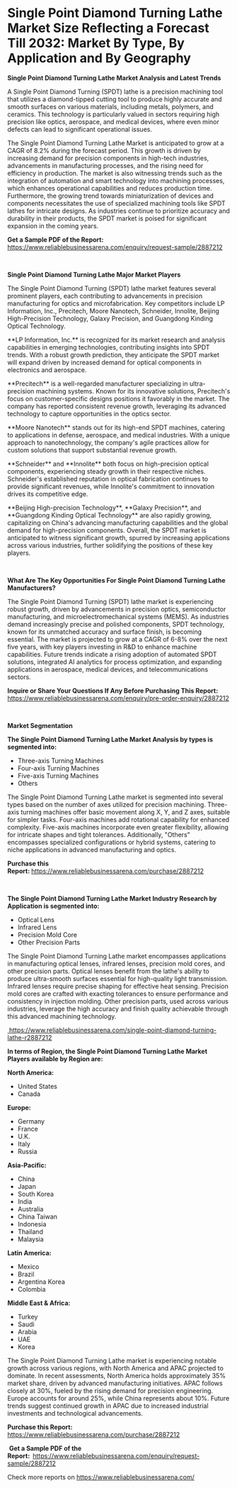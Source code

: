 <p><h1>Single Point Diamond Turning Lathe Market Size Reflecting a Forecast Till 2032: Market By Type, By Application and By Geography</h1></p><p><strong>Single Point Diamond Turning Lathe Market Analysis and Latest Trends</strong></p>
<p><p>A Single Point Diamond Turning (SPDT) lathe is a precision machining tool that utilizes a diamond-tipped cutting tool to produce highly accurate and smooth surfaces on various materials, including metals, polymers, and ceramics. This technology is particularly valued in sectors requiring high precision like optics, aerospace, and medical devices, where even minor defects can lead to significant operational issues.</p><p>The Single Point Diamond Turning Lathe Market is anticipated to grow at a CAGR of 8.2% during the forecast period. This growth is driven by increasing demand for precision components in high-tech industries, advancements in manufacturing processes, and the rising need for efficiency in production. The market is also witnessing trends such as the integration of automation and smart technology into machining processes, which enhances operational capabilities and reduces production time. Furthermore, the growing trend towards miniaturization of devices and components necessitates the use of specialized machining tools like SPDT lathes for intricate designs. As industries continue to prioritize accuracy and durability in their products, the SPDT market is poised for significant expansion in the coming years.</p></p>
<p><strong>Get a Sample PDF of the Report:&nbsp;</strong> <a href="https://www.reliablebusinessarena.com/enquiry/request-sample/2887212?utm_campaign=3534&utm_medium=2&utm_source=Github&utm_content=ia&utm_term=14032025&utm_id=single-point-diamond-turning-lathe">https://www.reliablebusinessarena.com/enquiry/request-sample/2887212</a></p>
<p>&nbsp;</p>
<p><strong>Single Point Diamond Turning Lathe Major Market Players</strong></p>
<p><p>The Single Point Diamond Turning (SPDT) lathe market features several prominent players, each contributing to advancements in precision manufacturing for optics and microfabrication. Key competitors include LP Information, Inc., Precitech, Moore Nanotech, Schneider, Innolite, Beijing High-Precision Technology, Galaxy Precision, and Guangdong Kinding Optical Technology.</p><p>**LP Information, Inc.** is recognized for its market research and analysis capabilities in emerging technologies, contributing insights into SPDT trends. With a robust growth prediction, they anticipate the SPDT market will expand driven by increased demand for optical components in electronics and aerospace.</p><p>**Precitech** is a well-regarded manufacturer specializing in ultra-precision machining systems. Known for its innovative solutions, Precitech's focus on customer-specific designs positions it favorably in the market. The company has reported consistent revenue growth, leveraging its advanced technology to capture opportunities in the optics sector.</p><p>**Moore Nanotech** stands out for its high-end SPDT machines, catering to applications in defense, aerospace, and medical industries. With a unique approach to nanotechnology, the company's agile practices allow for custom solutions that support substantial revenue growth.</p><p>**Schneider** and **Innolite** both focus on high-precision optical components, experiencing steady growth in their respective niches. Schneider's established reputation in optical fabrication continues to provide significant revenues, while Innolite's commitment to innovation drives its competitive edge.</p><p>**Beijing High-precision Technology**, **Galaxy Precision**, and **Guangdong Kinding Optical Technology** are also rapidly growing, capitalizing on China's advancing manufacturing capabilities and the global demand for high-precision components. Overall, the SPDT market is anticipated to witness significant growth, spurred by increasing applications across various industries, further solidifying the positions of these key players.</p></p>
<p>&nbsp;</p>
<p><strong>What Are The Key Opportunities For Single Point Diamond Turning Lathe Manufacturers?</strong></p>
<p><p>The Single Point Diamond Turning (SPDT) lathe market is experiencing robust growth, driven by advancements in precision optics, semiconductor manufacturing, and microelectromechanical systems (MEMS). As industries demand increasingly precise and polished components, SPDT technology, known for its unmatched accuracy and surface finish, is becoming essential. The market is projected to grow at a CAGR of 6-8% over the next five years, with key players investing in R&D to enhance machine capabilities. Future trends indicate a rising adoption of automated SPDT solutions, integrated AI analytics for process optimization, and expanding applications in aerospace, medical devices, and telecommunications sectors.</p></p>
<p><strong>Inquire or Share Your Questions If Any Before Purchasing This Report:</strong> <a href="https://www.reliablebusinessarena.com/enquiry/pre-order-enquiry/2887212?utm_campaign=3534&utm_medium=2&utm_source=Github&utm_content=ia&utm_term=14032025&utm_id=single-point-diamond-turning-lathe">https://www.reliablebusinessarena.com/enquiry/pre-order-enquiry/2887212</a></p>
<p>&nbsp;</p>
<p><strong>Market Segmentation</strong></p>
<p><strong>The Single Point Diamond Turning Lathe Market Analysis by types is segmented into:</strong></p>
<p><ul><li>Three-axis Turning Machines</li><li>Four-axis Turning Machines</li><li>Five-axis Turning Machines</li><li>Others</li></ul></p>
<p><p>The Single Point Diamond Turning Lathe market is segmented into several types based on the number of axes utilized for precision machining. Three-axis turning machines offer basic movement along X, Y, and Z axes, suitable for simpler tasks. Four-axis machines add rotational capability for enhanced complexity. Five-axis machines incorporate even greater flexibility, allowing for intricate shapes and tight tolerances. Additionally, "Others" encompasses specialized configurations or hybrid systems, catering to niche applications in advanced manufacturing and optics.</p></p>
<p><strong>Purchase this Report:&nbsp;</strong><a href="https://www.reliablebusinessarena.com/purchase/2887212?utm_campaign=3534&utm_medium=2&utm_source=Github&utm_content=ia&utm_term=14032025&utm_id=single-point-diamond-turning-lathe">https://www.reliablebusinessarena.com/purchase/2887212</a></p>
<p>&nbsp;</p>
<p><strong>The Single Point Diamond Turning Lathe Market Industry Research by Application is segmented into:</strong></p>
<p><ul><li>Optical Lens</li><li>Infrared Lens</li><li>Precision Mold Core</li><li>Other Precision Parts</li></ul></p>
<p><p>The Single Point Diamond Turning Lathe market encompasses applications in manufacturing optical lenses, infrared lenses, precision mold cores, and other precision parts. Optical lenses benefit from the lathe's ability to produce ultra-smooth surfaces essential for high-quality light transmission. Infrared lenses require precise shaping for effective heat sensing. Precision mold cores are crafted with exacting tolerances to ensure performance and consistency in injection molding. Other precision parts, used across various industries, leverage the high accuracy and finish quality achievable through this advanced machining technology.</p></p>
<p><a href="https://www.reliablebusinessarena.com/single-point-diamond-turning-lathe-r2887212?utm_campaign=3534&utm_medium=2&utm_source=Github&utm_content=ia&utm_term=14032025&utm_id=single-point-diamond-turning-lathe">&nbsp;https://www.reliablebusinessarena.com/single-point-diamond-turning-lathe-r2887212</a></p>
<p><strong>In terms of Region, the Single Point Diamond Turning Lathe Market Players available by Region are:</strong></p>
<p>
    <p> <strong> North America: </strong>
        <ul>
            <li>United States</li>
            <li>Canada</li>
        </ul>
        </p> 
    <p> <strong> Europe: </strong>
        <ul>
            <li>Germany</li>
            <li>France</li>
            <li>U.K.</li>
            <li>Italy</li>
            <li>Russia</li>
        </ul>
        </p> 
    <p> <strong> Asia-Pacific: </strong>
        <ul>
            <li>China</li>
            <li>Japan</li>
            <li>South Korea</li>
            <li>India</li>
            <li>Australia</li>
            <li>China Taiwan</li>
            <li>Indonesia</li>
            <li>Thailand</li>
            <li>Malaysia</li>
        </ul>
        </p> 
    <p> <strong> Latin America: </strong>
        <ul>
            <li>Mexico</li>
            <li>Brazil</li>
            <li>Argentina Korea</li>
            <li>Colombia</li>
        </ul>
        </p> 
    <p> <strong> Middle East & Africa: </strong>
        <ul>
            <li>Turkey</li>
            <li>Saudi</li>
            <li>Arabia</li>
            <li>UAE</li>
            <li>Korea</li>
        </ul>
    </p>
    </p>
<p><p>The Single Point Diamond Turning Lathe market is experiencing notable growth across various regions, with North America and APAC projected to dominate. In recent assessments, North America holds approximately 35% market share, driven by advanced manufacturing initiatives. APAC follows closely at 30%, fueled by the rising demand for precision engineering. Europe accounts for around 25%, while China represents about 10%. Future trends suggest continued growth in APAC due to increased industrial investments and technological advancements.</p></p>
<p><strong>Purchase this Report: </strong><a href="https://www.reliablebusinessarena.com/purchase/2887212?utm_campaign=3534&utm_medium=2&utm_source=Github&utm_content=ia&utm_term=14032025&utm_id=single-point-diamond-turning-lathe">https://www.reliablebusinessarena.com/purchase/2887212</a></p>
<p>&nbsp;<strong>Get a Sample PDF of the Report:&nbsp;&nbsp;</strong><a href="https://www.reliablebusinessarena.com/enquiry/request-sample/2887212?utm_campaign=3534&utm_medium=2&utm_source=Github&utm_content=ia&utm_term=14032025&utm_id=single-point-diamond-turning-lathe">https://www.reliablebusinessarena.com/enquiry/request-sample/2887212</a></p>
<p><strong></strong></p>
<p>Check more reports on <a href="https://www.reliablebusinessarena.com/?utm_campaign=3534&utm_medium=2&utm_source=Github&utm_content=ia&utm_term=14032025&utm_id=single-point-diamond-turning-lathe">https://www.reliablebusinessarena.com/</a></p>